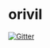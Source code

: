 # orivil

[![Gitter](https://badges.gitter.im/orivil/orivil.svg)](https://gitter.im/orivil/orivil?utm_source=badge&utm_medium=badge&utm_campaign=pr-badge&utm_content=badge)